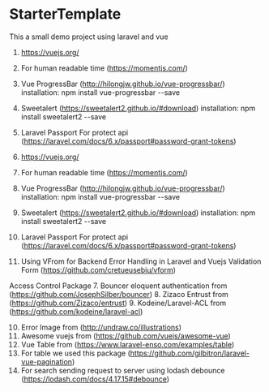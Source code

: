 # StarterTemplate
This a small demo project using laravel and vue 

1. https://vuejs.org/ 
2. For human readable time (https://momentjs.com/)
3. Vue ProgressBar (http://hilongjw.github.io/vue-progressbar/)   installation: npm install vue-progressbar --save
4. Sweetalert (https://sweetalert2.github.io/#download) installation: npm install sweetalert2 --save
5. Laravel Passport For protect api (https://laravel.com/docs/6.x/passport#password-grant-tokens)

1. https://vuejs.org/
2. For human readable time (https://momentjs.com/)
3. Vue ProgressBar (http://hilongjw.github.io/vue-progressbar/)   installation: npm install vue-progressbar --save
4.  Sweetalert (https://sweetalert2.github.io/#download) installation: npm install sweetalert2 --save
5. Laravel Passport For protect api (https://laravel.com/docs/6.x/passport#password-grant-tokens)
6. Using VFrom for Backend Error Handling in Laravel and Vuejs Validation Form (https://github.com/cretueusebiu/vform)

Access Control Package
7. Bouncer eloquent authentication from (https://github.com/JosephSilber/bouncer)
8. Zizaco Entrust from (https://github.com/Zizaco/entrust)
9. Kodeine/Laravel-ACL from (https://github.com/kodeine/laravel-acl)

10. Error Image from (http://undraw.co/illustrations)
11. Awesome vuejs from (https://github.com/vuejs/awesome-vue)
12. Vue Table from (https://www.laravel-enso.com/examples/table)
13. For table we used this package (https://github.com/gilbitron/laravel-vue-pagination)
14. For search sending request to server using lodash debounce (https://lodash.com/docs/4.17.15#debounce)
